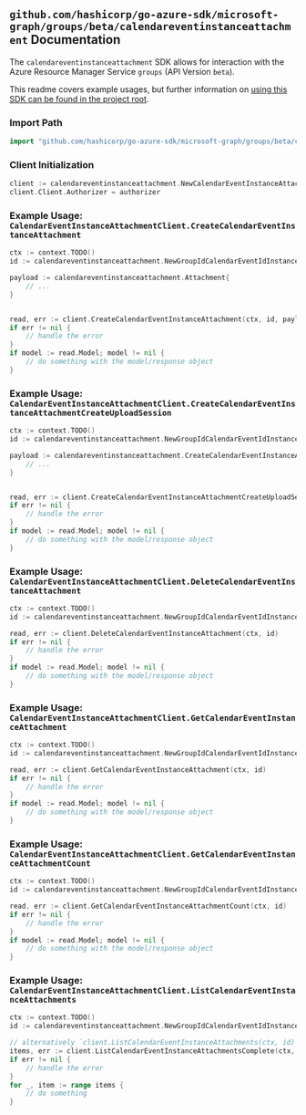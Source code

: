 
## `github.com/hashicorp/go-azure-sdk/microsoft-graph/groups/beta/calendareventinstanceattachment` Documentation

The `calendareventinstanceattachment` SDK allows for interaction with the Azure Resource Manager Service `groups` (API Version `beta`).

This readme covers example usages, but further information on [using this SDK can be found in the project root](https://github.com/hashicorp/go-azure-sdk/tree/main/docs).

### Import Path

```go
import "github.com/hashicorp/go-azure-sdk/microsoft-graph/groups/beta/calendareventinstanceattachment"
```


### Client Initialization

```go
client := calendareventinstanceattachment.NewCalendarEventInstanceAttachmentClientWithBaseURI("https://management.azure.com")
client.Client.Authorizer = authorizer
```


### Example Usage: `CalendarEventInstanceAttachmentClient.CreateCalendarEventInstanceAttachment`

```go
ctx := context.TODO()
id := calendareventinstanceattachment.NewGroupIdCalendarEventIdInstanceID("groupIdValue", "eventIdValue", "eventId1Value")

payload := calendareventinstanceattachment.Attachment{
	// ...
}


read, err := client.CreateCalendarEventInstanceAttachment(ctx, id, payload)
if err != nil {
	// handle the error
}
if model := read.Model; model != nil {
	// do something with the model/response object
}
```


### Example Usage: `CalendarEventInstanceAttachmentClient.CreateCalendarEventInstanceAttachmentCreateUploadSession`

```go
ctx := context.TODO()
id := calendareventinstanceattachment.NewGroupIdCalendarEventIdInstanceID("groupIdValue", "eventIdValue", "eventId1Value")

payload := calendareventinstanceattachment.CreateCalendarEventInstanceAttachmentCreateUploadSessionRequest{
	// ...
}


read, err := client.CreateCalendarEventInstanceAttachmentCreateUploadSession(ctx, id, payload)
if err != nil {
	// handle the error
}
if model := read.Model; model != nil {
	// do something with the model/response object
}
```


### Example Usage: `CalendarEventInstanceAttachmentClient.DeleteCalendarEventInstanceAttachment`

```go
ctx := context.TODO()
id := calendareventinstanceattachment.NewGroupIdCalendarEventIdInstanceIdAttachmentID("groupIdValue", "eventIdValue", "eventId1Value", "attachmentIdValue")

read, err := client.DeleteCalendarEventInstanceAttachment(ctx, id)
if err != nil {
	// handle the error
}
if model := read.Model; model != nil {
	// do something with the model/response object
}
```


### Example Usage: `CalendarEventInstanceAttachmentClient.GetCalendarEventInstanceAttachment`

```go
ctx := context.TODO()
id := calendareventinstanceattachment.NewGroupIdCalendarEventIdInstanceIdAttachmentID("groupIdValue", "eventIdValue", "eventId1Value", "attachmentIdValue")

read, err := client.GetCalendarEventInstanceAttachment(ctx, id)
if err != nil {
	// handle the error
}
if model := read.Model; model != nil {
	// do something with the model/response object
}
```


### Example Usage: `CalendarEventInstanceAttachmentClient.GetCalendarEventInstanceAttachmentCount`

```go
ctx := context.TODO()
id := calendareventinstanceattachment.NewGroupIdCalendarEventIdInstanceID("groupIdValue", "eventIdValue", "eventId1Value")

read, err := client.GetCalendarEventInstanceAttachmentCount(ctx, id)
if err != nil {
	// handle the error
}
if model := read.Model; model != nil {
	// do something with the model/response object
}
```


### Example Usage: `CalendarEventInstanceAttachmentClient.ListCalendarEventInstanceAttachments`

```go
ctx := context.TODO()
id := calendareventinstanceattachment.NewGroupIdCalendarEventIdInstanceID("groupIdValue", "eventIdValue", "eventId1Value")

// alternatively `client.ListCalendarEventInstanceAttachments(ctx, id)` can be used to do batched pagination
items, err := client.ListCalendarEventInstanceAttachmentsComplete(ctx, id)
if err != nil {
	// handle the error
}
for _, item := range items {
	// do something
}
```
